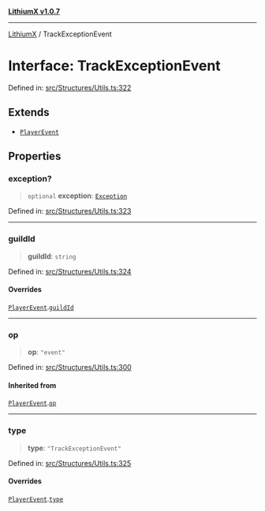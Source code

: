 [**LithiumX v1.0.7**](README.md)

***

[LithiumX](globals.md) / TrackExceptionEvent

# Interface: TrackExceptionEvent

Defined in: [src/Structures/Utils.ts:322](https://github.com/anantix-network/LithiumX/blob/720bc1bb802e250a8740a01a0f217198cffacb28/src/Structures/Utils.ts#L322)

## Extends

- [`PlayerEvent`](interfaces\PlayerEvent.md)

## Properties

### exception?

> `optional` **exception**: [`Exception`](interfaces\Exception.md)

Defined in: [src/Structures/Utils.ts:323](https://github.com/anantix-network/LithiumX/blob/720bc1bb802e250a8740a01a0f217198cffacb28/src/Structures/Utils.ts#L323)

***

### guildId

> **guildId**: `string`

Defined in: [src/Structures/Utils.ts:324](https://github.com/anantix-network/LithiumX/blob/720bc1bb802e250a8740a01a0f217198cffacb28/src/Structures/Utils.ts#L324)

#### Overrides

[`PlayerEvent`](interfaces\PlayerEvent.md).[`guildId`](interfaces\PlayerEvent.md#guildid)

***

### op

> **op**: `"event"`

Defined in: [src/Structures/Utils.ts:300](https://github.com/anantix-network/LithiumX/blob/720bc1bb802e250a8740a01a0f217198cffacb28/src/Structures/Utils.ts#L300)

#### Inherited from

[`PlayerEvent`](interfaces\PlayerEvent.md).[`op`](interfaces\PlayerEvent.md#op)

***

### type

> **type**: `"TrackExceptionEvent"`

Defined in: [src/Structures/Utils.ts:325](https://github.com/anantix-network/LithiumX/blob/720bc1bb802e250a8740a01a0f217198cffacb28/src/Structures/Utils.ts#L325)

#### Overrides

[`PlayerEvent`](interfaces\PlayerEvent.md).[`type`](interfaces\PlayerEvent.md#type)
